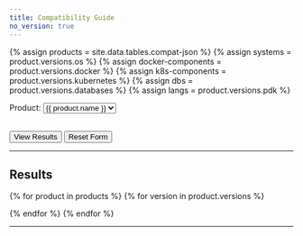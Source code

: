```yaml
---
title: Compatibility Guide
no_version: true
---
```


<!-- ## Form logic
Only product is displayed on page load
Hide version form if product is not selected
If (product) has been selected AND only has ("current") version, hide version form


## View results button

If (product + version), show compatible
If (product + version == "current" ), show compatible
If (missing product or version from dropdown selection) then throw error OR have default values
If product or version is missing, show nothing OR show error

## Reset button
Clicking reset button resets form AND results
Revert to page load state, only product is displayed

-->

<!-- VARIABLES -->
{% assign products = site.data.tables.compat-json %}
{% assign systems = product.versions.os %}
{% assign docker-components = product.versions.docker %}
{% assign k8s-components = product.versions.kubernetes %}
{% assign dbs = product.versions.databases %}
{% assign langs = product.versions.pdk %}

<script>
  window.productCompatibility = {{ site.data.tables.compat-json | jsonify }}
</script>

<form name="compat-form" id="compat-form" action="/compat-dropdown">
  Product: <select name="product" id="product-compat-dropdown">
    {% for product in products %}
    <option value="{{ product.slug }}">{{ product.name }}</option>
    {% endfor %}
    </select>
    <!-- grab the selected value and use this to determine which version dropdown to show -->
    <!-- add a version dropdown if there is a version for that product -->
    <br><br>
    <div id="version-selector" style="display:none">
    Version: <select name="version" id="version-compat-dropdown"></select>
    </div>
</form>

<button type="button" onclick="getFormValues()">View Results</button>
<button type="button" onclick="resetForm()">Reset Form</button>

---

## Results

<!-- Test #3: One big table for all the things, per version -->

{% for product in products %}
{% for version in product.versions %}

<div class="results-table" id="{{ product.slug }}-{{ version.release | replace: '.', '_' }}" style="display:none;">

<h3 id="{{ product.name }}">{{ product.name }}</h3>

{% if version.release %}
**Version {{ version.release }}**
{% endif %}

<table style="width: 80%; display: table; background-color: #f5f5f5">
  <thead>
    <th style="width: 33%"><b>Component</b></th>
    <th style="width: 33%"><b>Category</b></th>
    <th><b>Supported Versions</b></th>
  </thead>
  <tbody style="width: 80%">
  {% for system in version.os %}
    <tr>
      <td>{{ system[0] | split: "-" | join: " " | capitalize }}</td>
      <td> OS </td>
      <td>{{ system[1] }}</td>
    </tr>
  {% endfor %}
  {% for docker-component in version.docker %}
    <tr style="background-color: #fafafa">
      <td>{{ docker-component[0] | split: "-" | join: " " | capitalize }}</td>
      <td>Docker</td>
      <td>{{ docker-component[1] }}</td>
    </tr>
  {% endfor %}
  {% for k8s-component in version.kubernetes %}
    <tr>
      <td>{{ k8s-component[0] | split: "-" | join: " " | capitalize }}</td>
      <td>Kubernetes</td>
      <td>{{ k8s-component[1] }}</td>
    </tr>
  {% endfor %}
  {% for db in version.databases %}
    <tr style="background-color: #fafafa">
      <td>{{ db[0] | capitalize }}</td>
      <td>Database</td>
      <td>{{ db[1] }}</td>
    </tr>
  {% endfor %}
  {% for lang in version.pdk %}
    <tr>
      <td>{{ lang[0] | capitalize }}</td>
      <td>PDK</td>
      <td>{{ lang[1] }}</td>
    </tr>
  {% endfor %}
  </tbody>
</table>
</div>

{% endfor %}
{% endfor %}

---

<!-- Test #2: Pulled all version content into lists with literals, then printed
the value for each item.

{% for product in products %}
<h3 id="{{ product.name }}">{{ product.name }}</h3>

{% for version in product.versions %}
<h4 id="{{ version.release }}">{{ version.release }}</h4>

<!-- OS compatibility

* Amazon Linux: {{ version.os.amazon-linux }}
* Centos: {{ version.os.centos }}
* RHEL: {{ version.os.rhel }}
* Debian: {{ version.os.debian }}

<!-- Docker compatibility
**Docker components**

* Docker Engine: {{ version.docker.docker-engine }}

<!-- PDK language compatibility
**PDKs**
* Javascript: {{ version.pdk.nodejs }}
* Go: {{ version.pdk.golang }}

<!-- Database compatibility
**Databases**
* PostgreSQL: {{ version.databases.postgres }}
* Cassandra: {{ version.databases.cassandra }}

<!-- Kubernetes/KIC compatibility
**Kubernetes**

* Kong Ingress Controller: {{ version.kubernetes.kong-ingress-controller }}

{% endfor %}
{% endfor %}

---

<!-- Test #1: Separate tables for each category

{% for product in products %}
<h3 id="{{ product.name }}">{{ product.name }}</h3>

{% for version in product.versions %}
<h4 id="{{ version.release }}">{{ version.release }}</h4>

<table style="width: 100%">
<thead>
  <th><b>Operating Systems</b></th>
  <th><b>Supported Versions</b></th>
</thead>
  <tbody>
  <tr>
    <td>Amazon Linux</td>
    <td style="text-align: center">
    {{ version.os.amazon-linux }}
    </td>
  </tr>
  <tr>
    <td>Centos</td>
    <td style="text-align: center">
      {{ version.os.centos }}
    </td>
  </tr>
  <tr>
    <td>RHEL</td>
    <td style="text-align: center">
      {{ version.os.rhel }}
    </td>
  </tr>
  <tr>
    <td>Debian</td>
    <td style="text-align: center">
      {{ version.os.debian }}
    </td>
  </tr>
  </tbody>
</table>

<table style="width: 80%">
<thead>
  <th><b>Docker Components</b></th>
  <th><b>Supported Versions</b></th>
</thead>
  <tbody>
  <tr>
  <td>Docker Engine</td>
  <td>{{ version.docker.docker-engine }}</td>
  </tr>
</tbody>
</table>

<table style="width: 80%">
<thead>
  <th><b>PDK Languages</b></th>
  <th><b>Supported Versions</b></th>
</thead>
  <tbody>
  <tr>
    <td>Javascript</td>
    <td style="text-align: center">
      {{ version.pdk.nodejs }}
    </td>
  </tr>
  <tr>
    <td>Go</td>
    <td style="text-align: center">
      {{ version.pdk.golang }}
    </td>
  </tr>
  </tbody>
  </table>

<table style="width: 80%">
<thead>
  <th><b>Databases</b></th>
  <th><b>Supported Versions</b></th>
</thead>
  <tbody>
  <tr>
    <td>PostgreSQL</td>
    <td style="text-align: center">
      {{ version.databases.postgres }}
    </td>
  </tr>
  <tr>
    <td>Cassandra</td>
    <td style="text-align: center">
      {{ version.databases.cassandra }}
    </td>
  </tr>

  </tbody>
  </table>

<table style="width: 80%">
<thead>
  <th><b>Kubernetes</b></th>
  <th><b>Supported Versions</b></th>
</thead>
  <tbody>
  <tr>
    <td>
      Kong Ingress Controller
    </td>
    <td style="text-align: center">
      {{ version.kubernetes.kic }}
    </td>
  </tr>

  </tbody>
  </table>

  {% endfor %}

  {% endfor %}


-->
